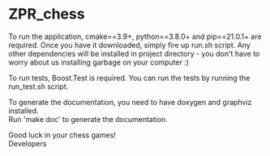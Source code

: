 # ZPR_chess

To run the application, cmake==3.9+, python==3.8.0+ and pip==21.0.1+ are required.
Once you have it downloaded, simply fire up run.sh script. Any other dependencies will be installed in project directory - you don't have to worry about us installing garbage on your computer :)
  
To run tests, Boost.Test is required. You can run the tests by running the run_test.sh script.  
  
To generate the documentation, you need to have doxygen and graphviz installed.    
Run 'make doc' to generate the documentation.  
  
Good luck in your chess games!  
Developers
